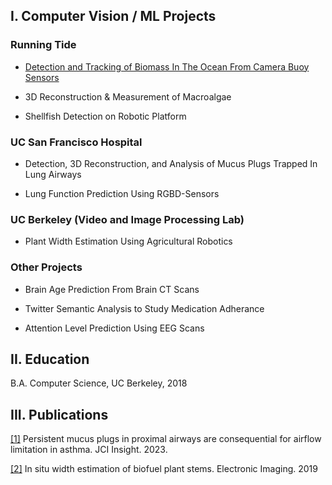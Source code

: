 ## I. Computer Vision / ML Projects

### Running Tide
* [Detection and Tracking of Biomass In The Ocean From Camera Buoy Sensors](projects/running-tide/biomass_detection.html)

* 3D Reconstruction & Measurement of Macroalgae 

* Shellfish Detection on Robotic Platform 

### UC San Francisco Hospital 
* Detection, 3D Reconstruction, and Analysis of Mucus Plugs Trapped In Lung Airways

* Lung Function Prediction Using RGBD-Sensors 

### UC Berkeley (Video and Image Processing Lab)
* Plant Width Estimation Using Agricultural Robotics 

### Other Projects
* Brain Age Prediction From Brain CT Scans

* Twitter Semantic Analysis to Study Medication Adherance

* Attention Level Prediction Using EEG Scans

## II. Education 
B.A. Computer Science, UC Berkeley, 2018 

## III. Publications

[\[1\]](https://doi.org/10.1172/jci.insight.174124) Persistent mucus plugs in proximal airways are consequential for airflow limitation in asthma. JCI Insight. 2023.
    
[\[2\]](https://library.imaging.org/ei/articles/31/13/art00009) In situ width estimation of biofuel plant stems. Electronic Imaging. 2019



